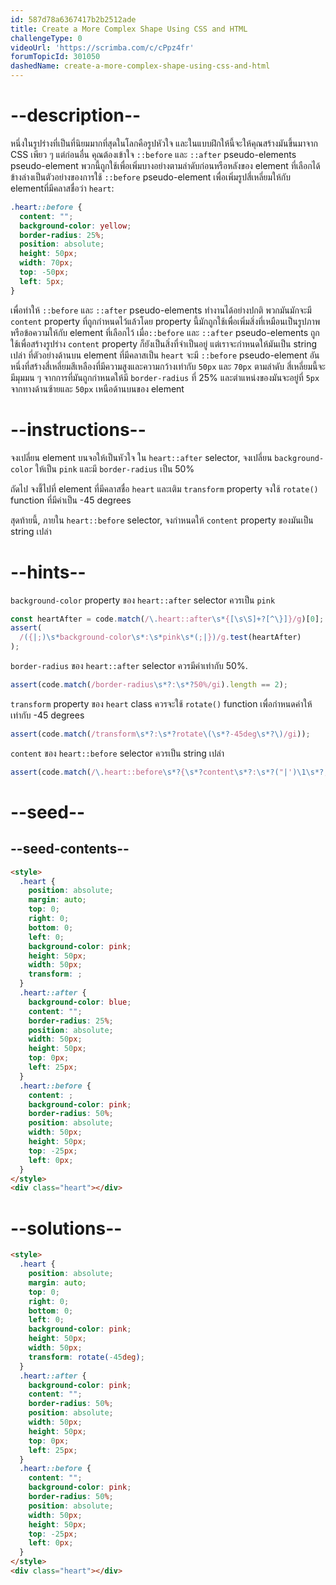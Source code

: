 ```yaml
---
id: 587d78a6367417b2b2512ade
title: Create a More Complex Shape Using CSS and HTML
challengeType: 0
videoUrl: 'https://scrimba.com/c/cPpz4fr'
forumTopicId: 301050
dashedName: create-a-more-complex-shape-using-css-and-html
---
```


# --description--

หนึ่งในรูปร่างที่เป็นที่นิยมมากที่สุดในโลกคือรูปหัวใจ และในแบบฝึกให้นี้จะให้คุณสร้างมันขึ้นมาจาก CSS เพียว ๆ
แต่ก่อนอื่น คุณต้องเข้าใจ `::before` และ `::after` pseudo-elements
pseudo-element พวกนี้ถูกใช้เพื่อเพิ่มบางอย่างตามลำดับก่อนหรือหลังของ element ที่เลือกได้
ข้างล่างเป็นตัวอย่างของการใช้ `::before` pseudo-element เพื่อเพิ่มรูปสี่เหลี่ยมให้กับ elementที่มีคลาสชื่อว่า `heart`:

```css
.heart::before {
  content: "";
  background-color: yellow;
  border-radius: 25%;
  position: absolute;
  height: 50px;
  width: 70px;
  top: -50px;
  left: 5px;
}
```

เพื่อทำให้ `::before` และ `::after` pseudo-elements ทำงานได้อย่างปกติ
พวกมันมักจะมี `content` property ที่ถูกกำหนดไว้แล้วโดย property นี้มักถูกใช้เพื่อเพิ่มสิ่งที่เหมือนเป็นรูปภาพหรือข้อความให้กับ element ที่เลือกไว้
เมื่อ`::before` และ `::after` pseudo-elements ถูกใช้เพื่อสร้างรูปร่าง `content` property ก็ยังเป็นสิ่งที่จำเป็นอยู่ แต่เราจะกำหนดให้มันเป็น string เปล่า
ที่ตัวอย่างด้านบน element ที่มีคลาสเป็น `heart` จะมี `::before` pseudo-element อันหนึ่งที่สร้างสี่เหลี่ยมสีเหลืองที่มีความสูงและความกว้างเท่ากับ `50px` และ `70px` ตามลำดับ
สี่เหลี่ยมนี้จะมีมุมมน ๆ จากการที่มันถูกกำหนดให้มี `border-radius` ที่ 25% และตำแหน่งของมันจะอยู่ที่ `5px` จากทางด้านซ้ายและ `50px` เหนือด้านบนของ element

# --instructions--

จงเปลี่ยน element บนจอให้เป็นหัวใจ
ใน `heart::after` selector, จงเปลี่ยน `background-color` ให้เป็น `pink` และมี `border-radius` เป็น 50%

ถัดไป จงชี้ไปที่ element ที่มีคลาสชื่อ `heart` และเติม `transform` property
จงใช้ `rotate()` function ที่มีค่าเป็น -45 degrees

สุดท้ายนี้, ภายใน `heart::before` selector, จงกำหนดให้ `content` property ของมันเป็น string เปล่า

# --hints--

`background-color` property ของ `heart::after` selector ควรเป็น `pink`

```js
const heartAfter = code.match(/\.heart::after\s*{[\s\S]+?[^\}]}/g)[0];
assert(
  /({|;)\s*background-color\s*:\s*pink\s*(;|})/g.test(heartAfter)
);
```

`border-radius` ของ `heart::after` selector ควรมีค่าเท่ากับ 50%.

```js
assert(code.match(/border-radius\s*?:\s*?50%/gi).length == 2);
```

`transform` property ของ `heart` class ควรจะใช้ `rotate()` function เพื่อกำหนดค่าให้เท่ากับ -45 degrees

```js
assert(code.match(/transform\s*?:\s*?rotate\(\s*?-45deg\s*?\)/gi));
```

`content` ของ `heart::before` selector ควรเป็น string เปล่า

```js
assert(code.match(/\.heart::before\s*?{\s*?content\s*?:\s*?("|')\1\s*?;/gi));
```

# --seed--

## --seed-contents--

```html
<style>
  .heart {
    position: absolute;
    margin: auto;
    top: 0;
    right: 0;
    bottom: 0;
    left: 0;
    background-color: pink;
    height: 50px;
    width: 50px;
    transform: ;
  }
  .heart::after {
    background-color: blue;
    content: "";
    border-radius: 25%;
    position: absolute;
    width: 50px;
    height: 50px;
    top: 0px;
    left: 25px;
  }
  .heart::before {
    content: ;
    background-color: pink;
    border-radius: 50%;
    position: absolute;
    width: 50px;
    height: 50px;
    top: -25px;
    left: 0px;
  }
</style>
<div class="heart"></div>
```

# --solutions--

```html
<style>
  .heart {
    position: absolute;
    margin: auto;
    top: 0;
    right: 0;
    bottom: 0;
    left: 0;
    background-color: pink;
    height: 50px;
    width: 50px;
    transform: rotate(-45deg);
  }
  .heart::after {
    background-color: pink;
    content: "";
    border-radius: 50%;
    position: absolute;
    width: 50px;
    height: 50px;
    top: 0px;
    left: 25px;
  }
  .heart::before {
    content: "";
    background-color: pink;
    border-radius: 50%;
    position: absolute;
    width: 50px;
    height: 50px;
    top: -25px;
    left: 0px;
  }
</style>
<div class="heart"></div>
```
